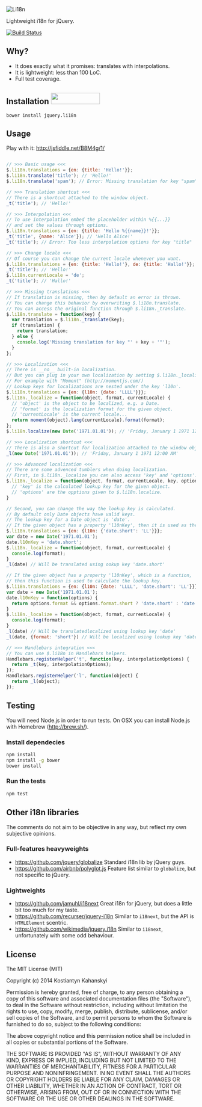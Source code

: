 ![Li18n](https://kostia-github.s3.amazonaws.com/jquery.li18n.svg)

Lightweight i18n for jQuery.

[![Build Status](https://travis-ci.org/kostia/jquery.li18n.png)](https://travis-ci.org/kostia/jquery.li18n)

## Why?

* It does exactly what it promises: translates with interpolations.
* It is lightweight: less than 100 LoC.
* Full test coverage.

## Installation <a href="http://bower.io/search/?q=jquery.li18n"><img src="https://github.com/benschwarz/bower-badges/raw/gh-pages/badge@2x.png" width="130" height="30"></a>

```
bower install jquery.li18n
```

## Usage

Play with it: http://jsfiddle.net/B8M4g/1/

```javascript

// >>> Basic usage <<<
$.li18n.translations = {en: {title: 'Hello!'}};
$.li18n.translate('title'); // 'Hello!'
$.li18n.translate('spam'); // Error: Missing translation for key "spam"

// >>> Translation shortcut <<<
// There is a shortcut attached to the window object.
_t('title'); // 'Hello!'

// >>> Interpolation <<<
// To use interpolation embed the placeholder within %{{...}}
// and set the values through options.
$.li18n.translations = {en: {title: 'Hello %{{name}}!'}};
_t('title', {name: 'Alice'}); // 'Hello Alice!'
_t('title'); // Error: Too less interpolation options for key "title"

// >>> Change locale <<<
// Of course you can change the current locale whenever you want.
$.li18n.translations = {en: {title: 'Hello!'}, de: {title: 'Hallo!'}};
_t('title'); // 'Hello!'
$.li18n.currentLocale = 'de';
_t('title'); // 'Hallo!'

// >>> Missing translations <<<
// If translation is missing, then by default an error is thrown.
// You can change this behavior by overwriting $.li18n.translate.
// You can access the original function through $.li18n._translate.
$.li18n.translate = function(key) {
  var translation = $.li18n._translate(key);
  if (translation) {
    return translation;
  } else {
    console.log('Missing translation for key "' + key + '"');
  }
};

// >>> Localization <<<
// There is __no__ built-in localization.
// But you can plug in your own localization by setting $.li18n._localize function.
// For example with "Moment" (http://momentjs.com/)
// Lookup keys for localizations are nested under the key 'l10n'.
$.li18n.translations = {en: {l10n: {date: 'LLLL'}}};
$.li18n._localize = function(object, format, currentLocale) {
  // 'object' is the object to be localized, e.g. a Date.
  // 'format' is the localization format for the given object.
  // 'currentLocale' is the current locale...
  return moment(object).lang(currentLocale).format(format);
};
$.li18n.localize(new Date('1971.01.01')); // 'Friday, January 1 1971 12:00 AM'

// >>> Localization shortcut <<<
// There is also a shortcut for localization attached to the window object.
_l(new Date('1971.01.01')); // 'Friday, January 1 1971 12:00 AM'

// >>> Advanced localization <<<
// There are some advenced tumblers when doing localization.
// First, in $.li18n._localize you can also access 'key' and 'options':
$.li18n._localize = function(object, format, currentLocale, key, options) {
  // 'key' is the calculated lookup key for the given object.
  // 'options' are the opptions given to $.li18n.localize.
}

// Second, you can change the way the lookup key is calculated.
// By default only Date objects have valid keys.
// The lookup key for a Date object is 'date'.
// If the given object has a property 'l10nKey', then it is used as the lookup key
$.li18n.translations = {en: {l10n: {'date.short': 'LL'}}};
var date = new Date('1971.01.01');
date.l10nKey = 'date.short';
$.li18n._localize = function(object, format, currentLocale) {
  console.log(format);
}
_l(date) // Will be translated using ookup key 'date.short'

// If the given object has a property 'l10nKey', which is a function,
// then this function is used to calculate the lookup key.
$.li18n.translations = {en: {l10n: {date: 'LLLL', 'date.short': 'LL'}}};
var date = new Date('1971.01.01');
date.l10nKey = function(options) {
  return options.format && options.format.short ? 'date.short' : 'date';
}
$.li18n._localize = function(object, format, currentLocale) {
  console.log(format);
}
_l(date) // Will be translatedlocalized using lookup key 'date'
_l(date, {format: 'short'}) // Will be localized using lookup key 'date.short'

// >>> Handlebars integration <<<
// You can use $.li18n in Handlebars helpers.
Handlebars.registerHelper('t', function(key, interpolationOptions) {
  return _t(key, interpolationOptions);
});
Handlebars.registerHelper('l', function(object) {
  return _l(object);
});
```

## Testing

You will need Node.js in order to run tests.
On OSX you can install Node.js with Homebrew (http://brew.sh/).

### Install dependecies

```bash
npm install
npm install -g bower
bower install
```

### Run the tests

```bash
npm test
```

## Other i18n libraries

The comments do not aim to be objective in any way, but reflect my own subjective opinions.

### Full-features heavyweights

* https://github.com/jquery/globalize Standard i18n lib by jQuery guys.
* https://github.com/airbnb/polyglot.js Feature list similar to `globalize`, but not specific to jQuery.

### Lightweights

* https://github.com/jamuhl/i18next Great i18n for jQuery, but does a little bit too much for my taste.
* https://github.com/recurser/jquery-i18n Similar to `i18next`, but the API is `HTMLElement` scentric.
* https://github.com/wikimedia/jquery.i18n Similar to `i18next`, unfortunately with some odd behaviour.

## License

The MIT License (MIT)

Copyright (c) 2014 Kostiantyn Kahanskyi

Permission is hereby granted, free of charge, to any person obtaining a copy
of this software and associated documentation files (the "Software"), to deal
in the Software without restriction, including without limitation the rights
to use, copy, modify, merge, publish, distribute, sublicense, and/or sell
copies of the Software, and to permit persons to whom the Software is
furnished to do so, subject to the following conditions:

The above copyright notice and this permission notice shall be included in all
copies or substantial portions of the Software.

THE SOFTWARE IS PROVIDED "AS IS", WITHOUT WARRANTY OF ANY KIND, EXPRESS OR
IMPLIED, INCLUDING BUT NOT LIMITED TO THE WARRANTIES OF MERCHANTABILITY,
FITNESS FOR A PARTICULAR PURPOSE AND NONINFRINGEMENT. IN NO EVENT SHALL THE
AUTHORS OR COPYRIGHT HOLDERS BE LIABLE FOR ANY CLAIM, DAMAGES OR OTHER
LIABILITY, WHETHER IN AN ACTION OF CONTRACT, TORT OR OTHERWISE, ARISING FROM,
OUT OF OR IN CONNECTION WITH THE SOFTWARE OR THE USE OR OTHER DEALINGS IN THE
SOFTWARE.
